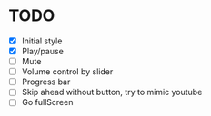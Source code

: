 # TODO

- [x] Initial style
- [x] Play/pause
- [ ] Mute
- [ ] Volume control by slider
- [ ] Progress bar
- [ ] Skip ahead without button, try to mimic youtube
- [ ] Go fullScreen
